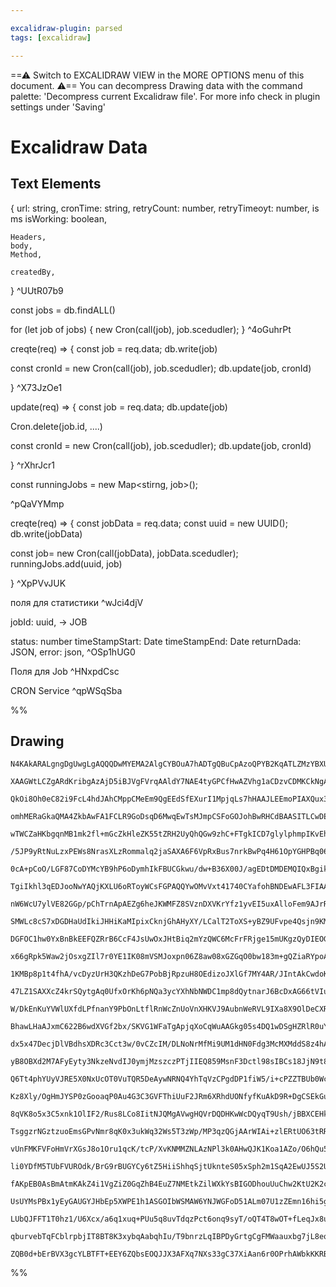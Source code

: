 ```yaml
---

excalidraw-plugin: parsed
tags: [excalidraw]

---
```

==⚠  Switch to EXCALIDRAW VIEW in the MORE OPTIONS menu of this document. ⚠== You can decompress Drawing data with the command palette: 'Decompress current Excalidraw file'. For more info check in plugin settings under 'Saving'


# Excalidraw Data
## Text Elements
{
    url: string,
    cronTime: string,
    retryCount: number,
    retryTimeoyt: number, is ms
    isWorking: boolean,

    Headers,
    body,
    Method,

    createdBy,
} ^UUtR07b9

const jobs = db.findALL()

for (let job of jobs) {
    new Cron(call(job), job.scedudler);
} ^4oGuhrPt

creqte(req) => {
const job = req.data;
db.write(job)

const cronId = new Cron(call(job), job.scedudler);
db.update(job, cronId)

} ^X73JzOe1

update(req) => {
const job = req.data;
db.update(job)

Cron.delete(job.id, ....)

const cronId = new Cron(call(job), job.scedudler);
db.update(job, cronId)

} ^rXhrJcr1

const runningJobs = new Map<stirng, job>();


 ^pQaVYMmp

creqte(req) => {
const jobData = req.data;
const uuid = new UUID();
db.write(jobData)

const job= new Cron(call(jobData), jobData.scedudler);
runningJobs.add(uuid, job)

} ^XpPVvJUK

поля для статистики ^wJci4djV

jobId: uuid, -> JOB

status: number
timeStampStart: Date
timeStampEnd: Date
returnDada: JSON,
error: json, ^OSp1hUG0

Поля для Job ^HNxpdCsc

CRON Service ^qpWSqSba

%%
## Drawing
```compressed-json
N4KAkARALgngDgUwgLgAQQQDwMYEMA2AlgCYBOuA7hADTgQBuCpAzoQPYB2KqATLZMzYBXUtiRoIACyhQ4zZAHoFAc0JRJQgEYA6bGwC2CgF7N6hbEcK4OCtptbErHALRY8RMpWdx8Q1TdIEfARcZgRmBShcZQUebQBWbQBGGjoghH0EDihmbgBtcDBQMBLoeHF0KCwoVJLIRhZ2LjQAZgAWAHZ+UobWTgA5TjFuFo6kjviWgA54qe7IQg5iLG4I

XAAGWtLCZgARdKribgAzAjD5iBJVgFVrqAAldY7NAE4tyGPCfHwAZVhg1aCDzvCDMKCkNgAawQAHUSOpuHxCgJwVCEH8YACJECrhcIX5JBxwrk0EkLmw4LhsGoYNwkut1hdrMosahGciIJhuM4ki0eC1tB0ph02vTOsKXu0LrS0FN1toeLyOi14jx1gA2dUMpJzDlgiHQgDCbHwbFIqwAxEkENbrSDNFTIcp8UtjabzRJwdZmJTAtkQRR4ZIRm11

QkOi8Oh0eC82i9FcL4hdJAhCMppCMeEm9QgEEdSfEXurI1MpjqLs7hHAAJLEEmoPIAXQux3ImVr3A4Qm+eOESyJzHrXZ7HM0feIAFFgplsvWmxchHBiLhDnTo1NRer4utt3KLkQOJDO938Pu2NhofnUKd8OcOcdOFAfoQjBU1S3HwAxXD6L4y1BkhyVSYDUEjAAAOhwqDQagIj4Gg+qLMo1CQTBqDYBCHAACqEJkCHgkhKFQTBgTgjAxpCNkaBdv

omhMERaGkaQMA4ZkbAwFA1FCLR9GoDsqD6MwqEwTsMJmpCSFoGOJohBwRHCdBAASITLCwDEwWOxAwOp0EALIIOobDEPJxHQRhISHAAQtpkEAL4guQFBYdUqwgsBUAAIJEMozToMExw1BcDRQOYBBeWmvnQBSIJ6NkuCLEwHZcSOdQQGaaaLAQzkgasEGmbBpDwagiEcMhCnoZhrEIPhpCEeVTHkX2nGoDRdGkDpqANVV7HNa1vH8YJ5WieJkmoNJ

wTWCZaHKbgqnMB1mk2fl+mGcZkHleZK55tZRH2UyQhQGw9zhC+FTgkICD7glylphmpIKvEhS2d0xSlLAiCrO5IK9E03BtGWQVMH0HCDBwwyki0kr0usSQvOyqWLMsXISLgKQXDs+zBKuaA3neCNXhAbRsAA4kIkikAACoF95fL8/wVKCJq4nqqLQnCxAImgSKpfqaIYqyjPAr2BIDvWgGpRSVI0nSDJMqVrLw6UyOoM4UxbtoMxtDw0b8kWcPZql

/5JP9yRtNuLzxPEWs8NrasXLzRommalq2jaSAXA6F6VpRxBus7nrkBwPq4H61OpYGHPBq06oCkK6pq1McP8jwbRtMmqbpqBAFZvbuZXvH2ttC0LTqtzpTezWdb5M295tggSUtSewv9sSx4paUY4+1OGRZDk1cLkuW1XuMPAbkkW7rC8CdXYebenhypoXnmJxnJd96Ps+r6IorHxfj+f50hcX0SLFYKoAAVnYzCoAAvKgxA6J8SweQAMi/AAUACU6

0cA+pCoO/LGF87CoDYMcYB9hP6oDymhIkFBUCGkwu/dw+B36X00J/agEDtDMDEMQIQxBgikE/gAbjsg5Sg2Us4QDctUcKPlVj+TDj0JgIV3D0MiodOAMVHzxSJKQBuw554S1qv4LKLkT6cDPug6+d8H7aCfsQV+H9v4cEgn/ABQD0GgPATIqBMCYJwIQUglBaC7CYOwbgvMBCiGkPIftQ6x1WBbxxqvGeCAbqZzpA9J6L0gLlFWIEbAUR5buw5D9

TgiIkhl3qEDJooNwYAQjKXLU6oRToyWCsFGPAQQYwOMvVxt41740CYafohBNDEwAFL3FIAANXVDCDoOw6kAA1MCEAQFMEEnxvj8wZjiI49tWawiDIiYZBp0T00BEzIZHJ8TplFofDkktqSwBljvNYoTuCbOVs4UM8oXhJHHqnFosN1TGzThyf8FttCamjPGdY/1iynImWiP2Hp0BWjdnaD2jpvauidp86Agdg6hwDGMtAqo2jaHjFMUecYGST3+u

nW6WcU7ylVE82GGp/pChTrnApAEZg6heJKWMFZ8SVznDXVKrYfz1yvEI5uxAlloFem9AJrRkTPVHOObuM4+5oHnByRcy5sZJIRePbcu5NkHiPMlYRpRF6XhXkU3xhQOVlA+p6FygNGiRK5hS8JcSBhDAqCcvkYwpjTAyUjVYuAWi5L2Pkq8uNinbAJq05UVSjAAHkbQ9Npv0mZQsWaTPZpzXgbzoQhuxLMhywhFmt1JOSSkayjayw5MyBWFw9mp0

SMWLc8cS7xDGDHaUdIkiJHHiKaMIpixCknjGhAHyXY/LCalT2ToXS+yBZ9UFvpe4Qsjn9KMdzCypMlCqSUExUVeK5lmnmedEQ20VNWm2lKqy1hpS2Ougim7zPHGyxu7dICdyWAK3uu7RWDwlSPMeW5jkdHVFc1K8q55niXm6tx69sibzfJsh82Rvy/nwEbI+Ej0DmQAI5VHfoEGDUCb4AD5oGQVPlACBt9OoIBg9ocVuAyFLB0BQWq8H0GqIw1Ir

DGFOC1hw0YxBnBkEEFQZRrB6CcF4JsUwOxJHtBiq2mYzQWC6McFrFRjge15mUKgzQyDIEOGMIQAFb6rDQr4GU56aKFxYpRASgIplh6REZQ4OInKJ9EPwcQ8htDeVMPYbvohgjK4iOQXkWRtQCARNScc+Jhjd8mMmLY75zjdhuPWMIXx4j8ihMUbsGJzCkmf4ydSrgA6R0TouNQOdD1kADweIzndACPiSi8pKFq96DMvr6uBoieFdX4nmplhGDo6w

x66gRpk5Waw2jOsxgZIl7r0YE1IK08mVSMJoxpn06Z8aw08xGZGqO0bw183m+gQZiaRYpoAmmqW6zSRLtKDmiouy6QtHlNW4skZFTxkjG+0oRsdTaFTpqLUlsoyTyeS2ttEhvmu3tP83t/3KiDpDsOi4Eco2dA6BOosGpp2FlGAbUoKY0WIm3IS4eQp4jjDrU9yAFcd391rgyg9Z6IC9pPcyvlXdpzXrJ6leLRKH2bhlR1uViwFWnqVQV88qrCl4

1KMBp8p1t4fhA/vcDyzUrH3QKzhDeG7PobBjRpzuH8OEdizoJXlGf7MY4AR/JIntAkCwdoK32g/Ma4C8QRjCB4FG9Y98MLliePReIbrwTd6fPoKS/R4gUm0ulEclQ1yinPLeUikw9TpA2FhRj59XTHJ9N8MSsZqn6UxH4AjxIJXtnb72eo0HLD2jnN4dc1EH3+vzGG8wibrG/uIsW9QNbm3P9/PJYd0Fp3xiWOmI4x7qLtja9+5E4HiTwfUsggy4

47LZ1SAXXcZ4krSQytgAq0UfxOrKh6pNQa3ycYXhNbNWDC1mp8dQytnarJ6BcDxAG66tVIuFgEzgAARVwHUgAmrpfQbhFsYNTbQWZmJbCNSFNbCAjbTEAZBNYWZNQcOXUoVZaWY7TZM7HZPNbkPkF4bQPkUuVUMYWMSecWZ7bkQuBUeOY5aJMtCYOddbR2d0dtIHP5L2UHftAOb0Idf0aHKArWAUSGIsWYNUM5HODkDHBdACE7AQFdUkNWNoDrbW

W/DkEnKuYVWlUXfdLPfnanY9PbOnLtflRnWcZnUoVnXHKVJ9AubnWeRVL9IXa8X9OlDeCXRdKXKAUDA+VNICeTRzZfDgDgJCKpK+R3eBXSXAOAAAHjBEIFIFKnC00BQy/mIx/goScnk1oSU2TwkDj31UTy01yMqFT1SnT0M0pz0Jz0yjz38I10COCNKlCPsHCNQEiJiLiISOQggRSP43SIcSy2cSXxXwXmumKyzg3yzA1Uq13xqwP1SgiWP1TjPx

BhawLHaAJxmC622B6wdXVGf2bx/SKVG1WFaTgApjqXoCqWuAAGkg05s4DQ1wDSgHZRlR0uYW040tsECj1dtkDfCJZ010CZDMDtk0ALs0BVYxg3sS4VCU4y1ixtjIB/weRX07kp4U56RFQxgJgidQQRkwcIBAc3ZgcODxxCSvQg5eDmFIAYdVsrZJjkl1g1RtwhRol50SsbY0c5CiUIxtZlRjYt1FxSdNC90KddCWVacTMO4TCe4zDRTb1xU2d1wO

dx5x47DecjDlVBdhsXDRc3Cct3w/0vCZcIM/DLNoNrMfMi9UM1dHN0Fdg3McMXMddS8z4hAhASBWjbhqxdhUiPNSNyMW9NBHSohbcy8IE+9ncQs3cHS3MLE4yohIt8Evd+MGiQir5tBZpiB34PS28Dc1FpMMj890Bsjo8IoVM1MCjNNtMSigC09eEKiJSVlREaiSyIBYMbMVdi87SNdEzcBnSq9XT1cIy8ze8Wp+8fS/T+NPMgyRNQzcBwzpE7Ao

yB8OBXd2M7AFyEyty3NkzeNvdIJ0ymjMzszczPTjIIEQ859MsnF3Dctl98sIBCs18JjN9t8qsuV98coVi6QZgViEkLUoxi44xOhNlEZ781gOgDihsji39LgCYKAptCA2hiBz46l7i6ZHiFtniURID3joCXiRkviwC5lUoFlCQ9tyDIA0CjsQS5YWRzscDITeRYY3tx5PsnhhQnk8SUSswYUbULlq12gzl2t1Q/suCvlXZflRwQdyTJKQUeDIc+CO

Q6Tt4phYUyVJRE5X0NxUcOT0VuTQR5DeAywNRNQ4YhTqVzCPgdDP1fiW5/i+cPZZTBUb0Wc/crDH1Oc9xRj7DnKF4dS4KnyxcANJdjTvDZcAS3p5NAB+EEAD4QQAbhBAB5EFQEABYQFK1AQAQRBAAhEEAAYQHKwADhBcrCrAAuEEKuLKyKj1rOfNUxpIYA03YWKKinrLKMbP4UqPJFbPM1qItIgASsyoytStyoKuKqKvKpvIXyGO4Dy1X3GO8SmP

Kz8Xly/OgHmJYSP0zGooaqP0Au4G3C3GVFThiUuF2JRm6XRhdUONfyfKuAkD9R+DgCSEkGuGJk2GAIeIFm2xbRW3GSYKmWwu+MWzDyTUoqcu2toszVBMYuwI5D2V5B4DDEEouVTmVC1BtUrUhMVDiDLRLn+kRpAvjDxNeMJOJJkq7Tkp9gpIh3BX4IIpthhVGAxIJyOv0skPmtJEYOXTZ0TkRvjitnErUKpRFIbC0NsvFPsvIoMKcq1PPVcqZwVI

8qVK8o5x3C5xnk1OlIF2/Rus8LCo8IitNJQMgAVwgHQVrDQDHKwWcDQyqT9Ush/jBBXCEHkEbh4lIEghCkyD+B/DgB9oTzQFDIQE9twimV9onCWEDq2iPIMhEA4EdOXDQCqR+D9X6CIiYAhFIDQHPkEDkkqr6rLJqvyMP0KJqq4R4TiibMltQO6os2oXNuIEtovOtttvtsdqiCgBdq4ndpDu9qiEAP9uaiDt7rDsAIjsbtQGHo4FIjjoTtwCTpTr

TsggzrNGztzuoEmsGPvNmr8qK0x3ukWq32Ws5T3zWp/MP3qzQGjAArWIAi+zlERtUO63tRRjeEusGwlRGw5DuvQEUn6EwCXENFwUwpIu+v+t+o+P+tAZ+Klr+LFgOwzQ2QYtzThu5ARoFARpOSeHGHGFP2uT+jiBVAmCu3WFR3jmvv+tJuks7Q7kpsBRYO4KpOUvqrUohgwdhklCUPhVIboIMqxxxzpDJR3GFDNiRIgHUPcu0IlocIctZUMK1ogA

vUnFMKFVFoHmVrXGsJ8o1Oru1qcK/tcP/XvKNMMZNLAzNPl3k0AHwQJK1Koa1AZo/O6hQu5q4uhYxqpPCsnTVq0ocojq5s0zXPdsmxwazKxxgYu8nLHe99MY/e0rQ+j82YwJBAYJLA380kceG+i/P6HiuFTUO/XrXADyGCz+vU9/VYaya4TAGAGEfoQ0TAF+bAF4egT8TAKpCcNoY4ZgfYj6rCr6mBoi/CqNE6146B4GyACik9CGoEui6GZBpi1B

li0YDfM5TUbFVUROdk/BrG9rBUGYCy6tZ5HiiShhqSjtUknteS05xSph2m1SqA2EwUJ5S2UsCMElPhrmQsCdLWdrYuOGQQ4mky2tMleIW7PEiRmyiAeldsAJkGn2E9DlE2r8loHlFyhnOU1RkVJWoeTR7ytW3ymJ/y2W58oKm66YnfFa0+oJEJGG9JgCYuLJxJFUaYJ4Vlgph1SyEp3U447+gmfoDoegKYKpF4a4RSKAc+SQXSY4ZwF4IQegZwZw

fAKpEB0AsBmAtmKAkZ4i1VgZiZ0GqZhB4EuZ7NMEtkZilWXkYsBIGODhouUuChw2KtU2K2cUaJHS/kQW9V1tBSsmmh89Ohvta5yksFKHe5gi0YASiYGYUeGGMlIuLodmuJ0UGFGOeFUsVOZ5TJnMZUvkUMFUJ+8uYWjQtR8nGF3R/Q+FvbRF7VCoFFuobfOW9FtyyFyw3F1W2VDW8tlVblsIclrVH+iAGDOAGEH4GDH4B0NyVa2rRZlWI5DB4ufF

UsUYMsPBx1yEyGAUGYJHbEp5XWPE1h1ASGOIbWSMAW6YNJWGFoD51ALm07U1zZEmn16hi5gFQN/2cHJSu5ulEAwG0ikEV4iBwivC2A/p8ZitpA+BlZGZqGqykWrFqRstmR5+yC3AQ0HbRyocBRsINnNJKMVUKeOlqMRliof6UUdcY1BGK62C3W+nS9FRzDqnVtzmrRkhu2PyzWqnbt4KqPVYQ0e4VO1AH4JgMwYYPEOTPqvjgToT0gETv1qFg0io

LUbQJFFT1T0hz1/U6Xcx/a6q1xuq+PUu5q8uvTdqzPct6onq9syT/oQT4T8wOT+fLeqJx8uauJyYx6crcAWlNYOAP2juioV6aAFMTIVYZcUgI8boBgTpCgSyAN0m44BLxLrYDskQUOasKofQP4SZKh85yL7AVL3udLjIWLskqmhS4N6k5L/L0gNLjLz8H90D54lLmrwrjLrLtEQDsuZr2rjIdr2NHV4G7r1rjIe4fVqivLgr7IIr/QP1aDpBwoIb

qburvebTqFCblrpbjIT8BT8K3xybqAabqhIu/T9bnrzLqIBPDyGrtgCgFMWaauxbg7jL8eq7iEW7lSB1a7qgU74b/QV7m7rCVa3tZL3BCEb4VpOkWYDSosMYcebE45SYSL0Hk0fAX/bgWMfAsYBkC99rQQ1dyAIwNgAwbgLVegAgC6HZO5clx76b0bytpyitpYZL50EgfW3gRWcR2qYgP4BAbhNbhbln4gXSIyBACO3ATQYIbjgXrnsHLVSyE0Mb

ZQB0d+bErBVX3gcYLBTFT+EEY6ZQbsEOQJJX3AFXq7NXs33gC37XiAan6r0OPrhAWbkKKRB76FhAY6TJWqUqEnjkLIcXyXmalztPIgPnh8kY1KczELtAaJ1Ag6QrQPi6anuwc+FJnIH4czOAYX5YMXiXntj1NYYJQgRgLCIn/AH3ylgZdIQvyJPTF2w6fQQHvfYlrjmj99UITyQv4v0vueJ6cACrKFr4cIEn2yEAWyIAA===
```
%%